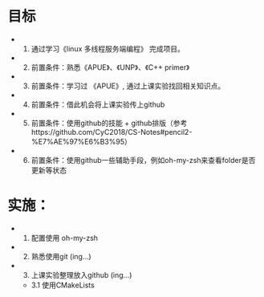 # 目标

- 1. 通过学习《linux 多线程服务端编程》 完成项目。

- 2. 前置条件：熟悉《APUE》、《UNP》、《C++ primer》

- 3. 前置条件：学习过 《APUE》, 通过上课实验找回相关知识点。

- 4. 前置条件：借此机会将上课实验传上github

- 5. 前置条件：使用github的技能 + github排版（参考https://github.com/CyC2018/CS-Notes#pencil2-%E7%AE%97%E6%B3%95）

- 6. 前置条件：使用github一些辅助手段，例如oh-my-zsh来查看folder是否更新等状态

# 实施：

- 1. 配置使用 oh-my-zsh

- 2. 熟悉使用git (ing...)

- 3. 上课实验整理放入github (ing...)

	- 3.1 使用CMakeLists
